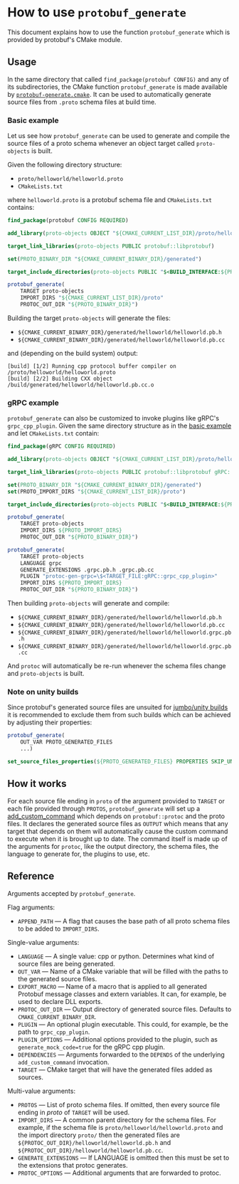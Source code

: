 # How to use `protobuf_generate`

This document explains how to use the function `protobuf_generate` which is provided by protobuf's CMake module.

## Usage

In the same directory that called `find_package(protobuf CONFIG)` and any of its subdirectories, the CMake function `protobuf_generate` is made available by 
[`protobuf-generate.cmake`](../cmake/protobuf-generate.cmake). It can be used to automatically generate source files from `.proto` schema files at build time.

### Basic example

Let us see how `protobuf_generate` can be used to generate and compile the source files of a proto schema whenever an object target called `proto-objects` is built.

Given the following directory structure:

- `proto/helloworld/helloworld.proto`
- `CMakeLists.txt`

where `helloworld.proto` is a protobuf schema file and `CMakeLists.txt` contains:

```cmake
find_package(protobuf CONFIG REQUIRED)

add_library(proto-objects OBJECT "${CMAKE_CURRENT_LIST_DIR}/proto/helloworld/helloworld.proto")

target_link_libraries(proto-objects PUBLIC protobuf::libprotobuf)

set(PROTO_BINARY_DIR "${CMAKE_CURRENT_BINARY_DIR}/generated")

target_include_directories(proto-objects PUBLIC "$<BUILD_INTERFACE:${PROTO_BINARY_DIR}>")

protobuf_generate(
    TARGET proto-objects
    IMPORT_DIRS "${CMAKE_CURRENT_LIST_DIR}/proto"
    PROTOC_OUT_DIR "${PROTO_BINARY_DIR}")
```

Building the target `proto-objects` will generate the files:

- `${CMAKE_CURRENT_BINARY_DIR}/generated/helloworld/helloworld.pb.h`
- `${CMAKE_CURRENT_BINARY_DIR}/generated/helloworld/helloworld.pb.cc`

and (depending on the build system) output:

```shell
[build] [1/2] Running cpp protocol buffer compiler on /proto/helloworld/helloworld.proto
[build] [2/2] Building CXX object /build/generated/helloworld/helloworld.pb.cc.o
```

### gRPC example

`protobuf_generate` can also be customized to invoke plugins like gRPC's `grpc_cpp_plugin`. Given the same directory structure as in the [basic example](#basic-example) 
and let `CMakeLists.txt` contain:

```cmake
find_package(gRPC CONFIG REQUIRED)

add_library(proto-objects OBJECT "${CMAKE_CURRENT_LIST_DIR}/proto/helloworld/helloworld.proto")

target_link_libraries(proto-objects PUBLIC protobuf::libprotobuf gRPC::grpc++)

set(PROTO_BINARY_DIR "${CMAKE_CURRENT_BINARY_DIR}/generated")
set(PROTO_IMPORT_DIRS "${CMAKE_CURRENT_LIST_DIR}/proto")

target_include_directories(proto-objects PUBLIC "$<BUILD_INTERFACE:${PROTO_BINARY_DIR}>")

protobuf_generate(
    TARGET proto-objects
    IMPORT_DIRS ${PROTO_IMPORT_DIRS}
    PROTOC_OUT_DIR "${PROTO_BINARY_DIR}")

protobuf_generate(
    TARGET proto-objects
    LANGUAGE grpc
    GENERATE_EXTENSIONS .grpc.pb.h .grpc.pb.cc
    PLUGIN "protoc-gen-grpc=\$<TARGET_FILE:gRPC::grpc_cpp_plugin>"
    IMPORT_DIRS ${PROTO_IMPORT_DIRS}
    PROTOC_OUT_DIR "${PROTO_BINARY_DIR}")
```

Then building `proto-objects` will generate and compile:

- `${CMAKE_CURRENT_BINARY_DIR}/generated/helloworld/helloworld.pb.h`
- `${CMAKE_CURRENT_BINARY_DIR}/generated/helloworld/helloworld.pb.cc`
- `${CMAKE_CURRENT_BINARY_DIR}/generated/helloworld/helloworld.grpc.pb.h`
- `${CMAKE_CURRENT_BINARY_DIR}/generated/helloworld/helloworld.grpc.pb.cc`

And `protoc` will automatically be re-run whenever the schema files change and `proto-objects` is built.

### Note on unity builds

Since protobuf's generated source files are unsuited for [jumbo/unity builds](https://cmake.org/cmake/help/latest/prop_tgt/UNITY_BUILD.html) it is recommended 
to exclude them from such builds which can be achieved by adjusting their properties:

```cmake
protobuf_generate(
    OUT_VAR PROTO_GENERATED_FILES
    ...)

set_source_files_properties(${PROTO_GENERATED_FILES} PROPERTIES SKIP_UNITY_BUILD_INCLUSION on)
```

## How it works

For each source file ending in `proto` of the argument provided to `TARGET` or each file provided through `PROTOS`, `protobuf_generate` will set up
a [add_custom_command](https://cmake.org/cmake/help/latest/command/add_custom_command.html) which depends on `protobuf::protoc` and the proto files. 
It declares the generated source files as `OUTPUT` which means that any target that depends on them will automatically cause the custom command to execute 
when it is brought up to date. The command itself is made up of the arguments for `protoc`, like the output directory, the schema files, the language to 
generate for, the plugins to use, etc.

## Reference

Arguments accepted by `protobuf_generate`.

Flag arguments:

- `APPEND_PATH` — A flag that causes the base path of all proto schema files to be added to `IMPORT_DIRS`.

Single-value arguments:

- `LANGUAGE` — A single value: cpp or python. Determines what kind of source files are being generated.
- `OUT_VAR` — Name of a CMake variable that will be filled with the paths to the generated source files.
- `EXPORT_MACRO` — Name of a macro that is applied to all generated Protobuf message classes and extern variables. It can, for example, be used to declare DLL exports.
- `PROTOC_OUT_DIR` — Output directory of generated source files. Defaults to `CMAKE_CURRENT_BINARY_DIR`.
- `PLUGIN` — An optional plugin executable. This could, for example, be the path to `grpc_cpp_plugin`.
- `PLUGIN_OPTIONS` — Additional options provided to the plugin, such as `generate_mock_code=true` for the gRPC cpp plugin.
- `DEPENDENCIES` — Arguments forwarded to the `DEPENDS` of the underlying `add_custom_command` invocation.
- `TARGET` — CMake target that will have the generated files added as sources.

Multi-value arguments:

- `PROTOS` — List of proto schema files. If omitted, then every source file ending in *proto* of `TARGET` will be used.
- `IMPORT_DIRS` — A common parent directory for the schema files. For example, if the schema file is `proto/helloworld/helloworld.proto` and the import directory `proto/` then the generated files are `${PROTOC_OUT_DIR}/helloworld/helloworld.pb.h` and `${PROTOC_OUT_DIR}/helloworld/helloworld.pb.cc`.
- `GENERATE_EXTENSIONS` — If LANGUAGE is omitted then this must be set to the extensions that protoc generates.
- `PROTOC_OPTIONS` — Additional arguments that are forwarded to protoc.